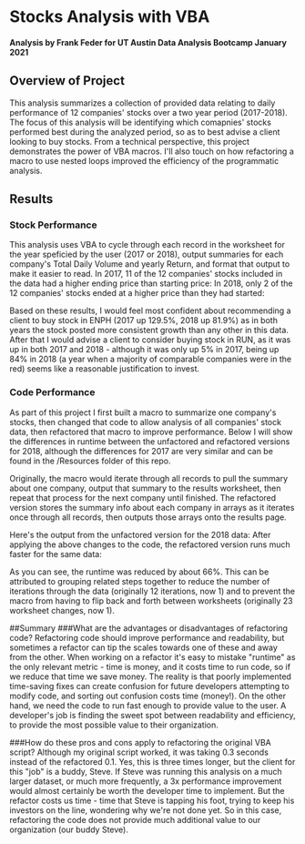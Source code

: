 # Stocks Analysis with VBA
#### Analysis by Frank Feder for UT Austin Data Analysis Bootcamp January 2021
## Overview of Project
This analysis summarizes a collection of provided data relating to daily performance of 12 companies' stocks over a two year period (2017-2018). The focus of this analysis will be identifying which comapnies' stocks performed best during the analyzed period, so as to best advise a client looking to buy stocks.
From a technical perspective, this project demonstrates the power of VBA macros. I'll also touch on how refactoring a macro to use nested loops improved the efficiency of the programmatic analysis.

## Results
### Stock Performance
This analysis uses VBA to cycle through each record in the worksheet for the year speficied by the user (2017 or 2018), output summaries for each company's Total Daily Volume and yearly Return, and format that output to make it easier to read. 
In 2017, 11 of the 12 companies' stocks included in the data had a higher ending price than starting price:
[](./Resources/stockSummary2017.png)
In 2018, only 2 of the 12 companies' stocks ended at a higher price than they had started:
[](./Resources/stockSummary2019.png)

Based on these results, I would feel most confident about recommending a client to buy stock in ENPH (2017 up 129.5%, 2018 up 81.9%) as in both years the stock posted more consistent growth than any other in this data. After that I would advise a client to consider buying stock in RUN, as it was up in both 2017 and 2018 - although it was only up 5% in 2017, being up 84% in 2018 (a year when a majority of comparable companies were in the red) seems like a reasonable justification to invest.

### Code Performance
As part of this project I first built a macro to summarize one company's stocks, then changed that code to allow analysis of all companies' stock data, then refactored that macro to improve performance. Below I will show the differences in runtime between the unfactored and refactored versions for 2018, although the differences for 2017 are very similar and can be found in the /Resources folder of this repo.

Originally, the macro would iterate through all records to pull the summary about one company, output that summary to the results worksheet, then repeat that process for the next company until finished. The refactored version stores the summary info about each company in arrays as it iterates once through all records, then outputs those arrays onto the results page.

Here's the output from the unfactored version for the 2018 data:
[](./Resources/unfactored2018.png)
After applying the above changes to the code, the refactored version runs much faster for the same data:
[](./Resources/refactored2018.png)

As you can see, the runtime was reduced by about 66%. This can be attributed to grouping related steps together to reduce the number of iterations through the data (originally 12 iterations, now 1) and to prevent the macro from having to flip back and forth between worksheets (originally 23 worksheet changes, now 1). 

##Summary
###What are the advantages or disadvantages of refactoring code?
Refactoring code should improve performance and readability, but sometimes a refactor can tip the scales towards one of these and away from the other. When working on a refactor it's easy to mistake "runtime" as the only relevant metric - time is money, and it costs time to run code, so if we reduce that time we save money. The reality is that poorly implemented time-saving fixes can create confusion for future developers attempting to modify code, and sorting out confusion costs time (money!). On the other hand, we need the code to run fast enough to provide value to the user. A developer's job is finding the sweet spot between readability and efficiency, to provide the most possible value to their organization.

###How do these pros and cons apply to refactoring the original VBA script?
Although my original script worked, it was taking 0.3 seconds instead of the refactored 0.1. Yes, this is three times longer, but the client for this "job" is a buddy, Steve. If Steve was running this analysis on a much larger dataset, or much more frequently, a 3x performance improvement would almost certainly be worth the developer time to implement. But the refactor costs us time - time that Steve is tapping his foot, trying to keep his investors on the line, wondering why we're not done yet. So in this case, refactoring the code does not provide much additional value to our organization (our buddy Steve).